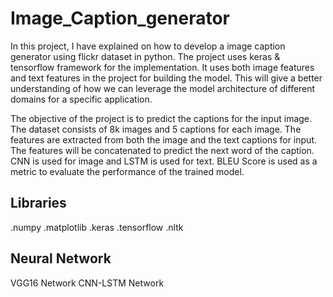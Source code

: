 # Image_Caption_generator

In this project, I have explained on how to develop a image caption generator using flickr dataset in python. The project uses keras & tensorflow framework for the implementation. It uses both image features and text features in the project for building the model. This will give a better understanding of how we can leverage the model architecture of different domains for a specific application.

The objective of the project is to predict the captions for the input image. The dataset consists of 8k images and 5 captions for each image. The features are extracted from both the image and the text captions for input. The features will be concatenated to predict the next word of the caption. CNN is used for image and LSTM is used for text. BLEU Score is used as a metric to evaluate the performance of the trained model.

Libraries
-----------
.numpy
.matplotlib
.keras
.tensorflow
.nltk

Neural Network
----------------
VGG16 Network
CNN-LSTM Network
